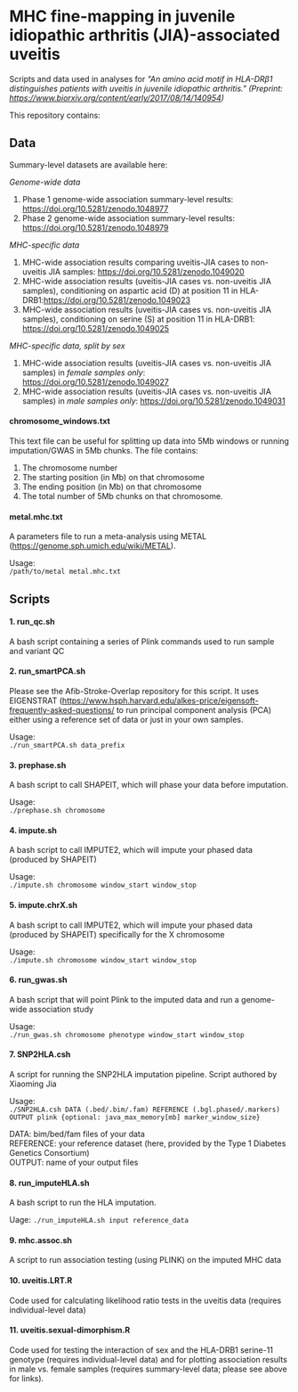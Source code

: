 # MHC fine-mapping in juvenile idiopathic arthritis (JIA)-associated uveitis

Scripts and data used in analyses for *"An amino acid motif in HLA-DRβ1 distinguishes patients with uveitis in juvenile idiopathic arthritis." (Preprint: https://www.biorxiv.org/content/early/2017/08/14/140954)*

This repository contains:

## Data

Summary-level datasets are available here: 
 
 *Genome-wide data*
 1. Phase 1 genome-wide association summary-level results: https://doi.org/10.5281/zenodo.1048977   
 2. Phase 2 genome-wide association summary-level results: https://doi.org/10.5281/zenodo.1048979
 
  *MHC-specific data*
 1. MHC-wide association results comparing uveitis-JIA cases to non-uveitis JIA samples: https://doi.org/10.5281/zenodo.1049020   
 2. MHC-wide association results (uveitis-JIA cases vs. non-uveitis JIA samples), conditioning on aspartic acid (D) at position 11 in HLA-DRB1:https://doi.org/10.5281/zenodo.1049023
 3. MHC-wide association results (uveitis-JIA cases vs. non-uveitis JIA samples), conditioning on serine (S) at position 11 in HLA-DRB1: https://doi.org/10.5281/zenodo.1049025
 
   *MHC-specific data, split by sex*
 1. MHC-wide association results (uveitis-JIA cases vs. non-uveitis JIA samples) in *female samples only*: https://doi.org/10.5281/zenodo.1049027   
 2. MHC-wide association results (uveitis-JIA cases vs. non-uveitis JIA samples) in *male samples only*: https://doi.org/10.5281/zenodo.1049031

#### chromosome_windows.txt
This text file can be useful for splitting up data into 5Mb windows or running imputation/GWAS in 5Mb chunks. The file contains:
 1. The chromosome number
 2. The starting position (in Mb) on that chromosome
 3. The ending position (in Mb) on that chromosome
 4. The total number of 5Mb chunks on that chromosome.

#### metal.mhc.txt
A parameters file to run a meta-analysis using METAL (https://genome.sph.umich.edu/wiki/METAL).

Usage:   
```/path/to/metal metal.mhc.txt```

## Scripts

#### 1. run_qc.sh    
A bash script containing a series of Plink commands used to run sample and variant QC

#### 2. run_smartPCA.sh
Please see the Afib-Stroke-Overlap repository for this script. It uses EIGENSTRAT (https://www.hsph.harvard.edu/alkes-price/eigensoft-frequently-asked-questions/ to run principal component analysis (PCA) either using a reference set of data or just in your own samples.

Usage:   
```./run_smartPCA.sh data_prefix```

#### 3. prephase.sh
A bash script to call SHAPEIT, which will phase your data before imputation.

Usage:   
```./prephase.sh chromosome```

#### 4. impute.sh
A bash script to call IMPUTE2, which will impute your phased data (produced by SHAPEIT)

Usage:   
```./impute.sh chromosome window_start window_stop```

#### 5. impute.chrX.sh
A bash script to call IMPUTE2, which will impute your phased data (produced by SHAPEIT) specifically for the X chromosome

Usage:   
```./impute.sh chromosome window_start window_stop```

#### 6. run_gwas.sh
A bash script that will point Plink to the imputed data and run a genome-wide association study

Usage:   
```./run_gwas.sh chromosome phenotype window_start window_stop```

#### 7. SNP2HLA.csh
A script for running the SNP2HLA imputation pipeline. Script authored by Xiaoming Jia

Usage:  
```./SNP2HLA.csh DATA (.bed/.bim/.fam) REFERENCE (.bgl.phased/.markers) OUTPUT plink {optional: java_max_memory[mb] marker_window_size}```

DATA: bim/bed/fam files of your data   
REFERENCE: your reference dataset (here, provided by the Type 1 Diabetes Genetics Consortium)   
OUTPUT: name of your output files    

#### 8. run_imputeHLA.sh
A bash script to run the HLA imputation.

Uage:
```./run_imputeHLA.sh input reference_data```

#### 9. mhc.assoc.sh
A script to run association testing (using PLINK) on the imputed MHC data

#### 10. uveitis.LRT.R
Code used for calculating likelihood ratio tests in the uveitis data (requires individual-level data)

#### 11. uveitis.sexual-dimorphism.R
Code used for testing the interaction of sex and the HLA-DRB1 serine-11 genotype (requires individual-level data) and for plotting association results in male vs. female samples (requires summary-level data; please see above for links).



